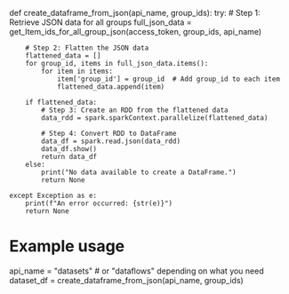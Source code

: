 def create_dataframe_from_json(api_name, group_ids):
    try:
        # Step 1: Retrieve JSON data for all groups
        full_json_data = get_Item_ids_for_all_group_json(access_token, group_ids, api_name)

        # Step 2: Flatten the JSON data
        flattened_data = []
        for group_id, items in full_json_data.items():
            for item in items:
                item['group_id'] = group_id  # Add group_id to each item
                flattened_data.append(item)

        if flattened_data:
            # Step 3: Create an RDD from the flattened data
            data_rdd = spark.sparkContext.parallelize(flattened_data)

            # Step 4: Convert RDD to DataFrame
            data_df = spark.read.json(data_rdd)
            data_df.show()
            return data_df
        else:
            print("No data available to create a DataFrame.")
            return None

    except Exception as e:
        print(f"An error occurred: {str(e)}")
        return None

# Example usage
api_name = "datasets"  # or "dataflows" depending on what you need
dataset_df = create_dataframe_from_json(api_name, group_ids)
